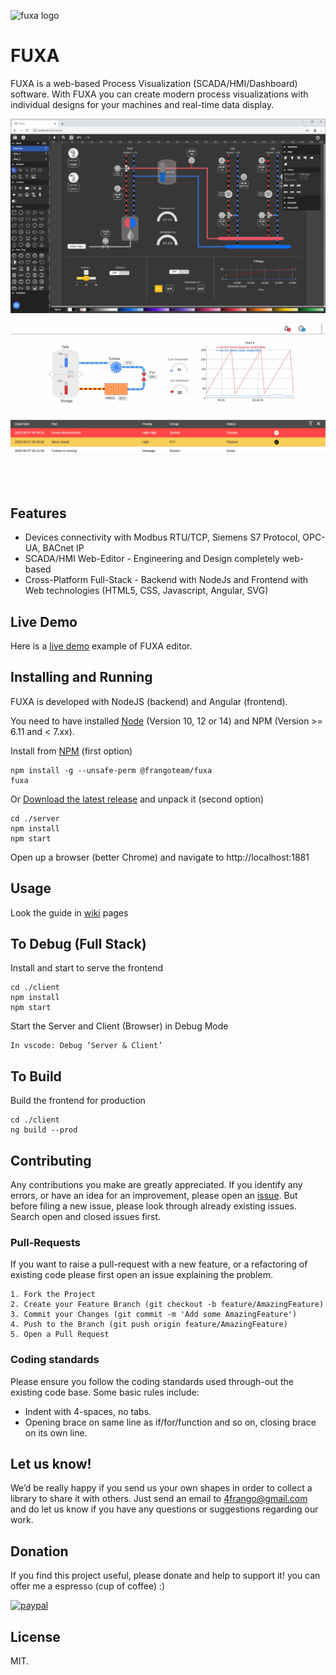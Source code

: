 ![fuxa logo](/client/src/favicon.ico) 
# FUXA
FUXA is a web-based Process Visualization (SCADA/HMI/Dashboard) software. With FUXA you can create modern process visualizations with individual designs for your machines and real-time data display.

![fuxa editor](/screenshot/fuxa-editor.png) 

![fuxa ani](/screenshot/fuxa-ani.gif)

## Features
- Devices connectivity with Modbus RTU/TCP, Siemens S7 Protocol, OPC-UA, BACnet IP
- SCADA/HMI Web-Editor - Engineering and Design completely web-based
- Cross-Platform Full-Stack - Backend with NodeJs and Frontend with Web technologies (HTML5, CSS, Javascript, Angular, SVG)

## Live Demo
Here is a [live demo](https://frangoteam.github.io) example of FUXA editor.

## Installing and Running
FUXA is developed with NodeJS (backend) and Angular (frontend).

You need to have installed [Node](https://nodejs.org) (Version 10, 12 or 14) and NPM (Version >= 6.11 and < 7.xx).

Install from [NPM](https://www.npmjs.com/package/@frangoteam/fuxa) (first option)
```
npm install -g --unsafe-perm @frangoteam/fuxa
fuxa
```

Or [Download the latest release](https://github.com/frangoteam/FUXA/releases) and unpack it (second option)
```
cd ./server
npm install
npm start
```
Open up a browser (better Chrome) and navigate to http://localhost:1881

## Usage
Look the guide in [wiki](https://github.com/frangoteam/FUXA/wiki) pages

## To Debug (Full Stack)
Install and start to serve the frontend
```
cd ./client
npm install
npm start
```

Start the Server and Client (Browser) in Debug Mode
```
In vscode: Debug ‘Server & Client’
```

## To Build
Build the frontend for production
```
cd ./client
ng build --prod
```

## Contributing
Any contributions you make are greatly appreciated.
If you identify any errors, or have an idea for an improvement, please open an [issue](/../../issues).
But before filing a new issue, please look through already existing issues. Search open and closed issues first.

### Pull-Requests
If you want to raise a pull-request with a new feature, or a refactoring of existing code please first open an issue explaining the problem.
```
1. Fork the Project
2. Create your Feature Branch (git checkout -b feature/AmazingFeature)
3. Commit your Changes (git commit -m 'Add some AmazingFeature')
4. Push to the Branch (git push origin feature/AmazingFeature)
5. Open a Pull Request
```

### Coding standards
Please ensure you follow the coding standards used through-out the existing code base. Some basic rules include:
- Indent with 4-spaces, no tabs.
- Opening brace on same line as if/for/function and so on, closing brace on its own line.

## Let us know!
We’d be really happy if you send us your own shapes in order to collect a library to share it with others. Just send an email to 4frango@gmail.com and do let us know if you have any questions or suggestions regarding our work.

## Donation
If you find this project useful, please donate and help to support it! you can offer me a espresso (cup of coffee) :)

[![paypal](https://frangoteam.github.io/assets/images/donate.svg)](https://www.paypal.com/donate?hosted_button_id=SXVWLHBVN7D6Y)

## License
MIT.
